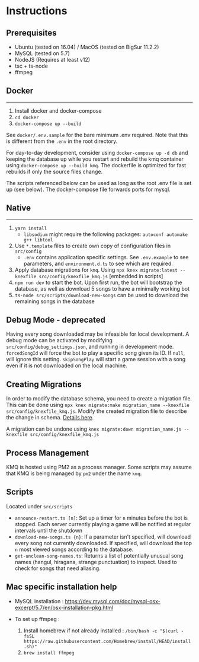 # Instructions

## Prerequisites

- Ubuntu (tested on 16.04) / MacOS (tested on BigSur 11.2.2)
- MySQL (tested on 5.7)
- NodeJS (Requires at least v12)
- tsc + ts-node
- ffmpeg

## Docker

---

1. Install docker and docker-compose
2. `cd docker`
3. `docker-compose up --build`

See `docker/.env.sample` for the bare minimum .env required. Note that this
is different from the `.env` in the root directory.

For day-to-day development, consider using `docker-compose up -d db` and
keeping the database up while you restart and rebuild the kmq container using
`docker-compose up --build kmq`. The dockerfile is optimized for fast
rebuilds if only the source files change.

The scripts referenced below can be used as long as the root .env file is set
up (see below). The docker-compose file forwards ports for mysql.

## Native

---

1. `yarn install`
   - `libsodium` might require the following packages: `autoconf automake g++ libtool`
2. Use `*.template` files to create own copy of configuration files in `src/config`
   - `.env` contains application specific settings. See `.env.example` to see parameters, and `environment.d.ts` to see which are required.
3. Apply database migrations for `kmq`. Using `npx knex migrate:latest --knexfile src/config/knexfile_kmq.js` [embedded in scripts]
4. `npm run dev` to start the bot. Upon first run, the bot will bootstrap the database, as well as download 5 songs to have a minimally working bot
5. `ts-node src/scripts/download-new-songs` can be used to download the remaining songs in the database

## Debug Mode - deprecated

Having every song downloaded may be infeasible for local development. A debug mode can be activated by modifying `src/config/debug_settings.json`, and running in development mode. `forcedSongId` will force the bot to play a specific song given its ID. If `null`, will ignore this setting. `skipSongPlay` will start a game session with a song even if it is not downloaded on the local machine.

## Creating Migrations

In order to modify the database schema, you need to create a migration file. This can be done using `npx knex migrate:make migration_name --knexfile src/config/knexfile_kmq.js`. Modify the created migration file to describe the change in schema. [Details here](http://knexjs.org/#Migrations).

A migration can be undone using `knex migrate:down migration_name.js --knexfile src/config/knexfile_kmq.js`

## Process Management

KMQ is hosted using PM2 as a process manager. Some scripts may assume that KMQ is being managed by `pm2` under the name `kmq`.

## Scripts

Located under `src/scripts`

- `announce-restart.ts [n]`: Set up a timer for `n` minutes before the bot is stopped. Each server currently playing a game will be notified at regular intervals until the shutdown
- `download-new-songs.ts {n}`: If a parameter isn't specified, will download every song not currently downloaded. If specified, will download the top `n` most viewed songs according to the database.
- `get-unclean-song-names.ts`: Returns a list of potentially unusual song names (hangul, hiragana, strange punctuation) to inspect. Used to check for songs that need aliasing.

## Mac specific installation help

- MySQL installation : https://dev.mysql.com/doc/mysql-osx-excerpt/5.7/en/osx-installation-pkg.html

- To set up ffmpeg :
  1. Install homebrew if not already installed :
     `/bin/bash -c "$(curl -fsSL https://raw.githubusercontent.com/Homebrew/install/HEAD/install.sh)"`
  2. `brew install ffmpeg`
